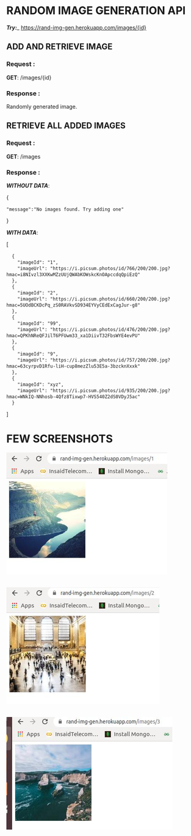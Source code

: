# RANDOM IMAGE GENERATION API

___Try:____ https://rand-img-gen.herokuapp.com/images/{id}

## ADD AND RETRIEVE IMAGE
### Request :

____GET____:    /images/{id}

### Response :

Randomly generated image.

## RETRIEVE ALL ADDED IMAGES

### Request :

____GET____:    /images

### Response :

___WITHOUT DATA___:

{

    "message":"No images found. Try adding one"

}

___WITH DATA___:

[

      {
        "imageId": "1",
        "imageUrl": "https://i.picsum.photos/id/766/200/200.jpg?hmac=i8NIvzl3XXKwMZzUUjQWAbKOWskcKnOApccdqQpiEzQ"
      },
      {
        "imageId": "2",
        "imageUrl": "https://i.picsum.photos/id/660/200/200.jpg?hmac=5UOdBCKDcPq_zS0RAVkvSD934EYVyCEdExCagJur-g8"
      },
      {
        "imageId": "99",
        "imageUrl": "https://i.picsum.photos/id/476/200/200.jpg?hmac=QPKhNReQFJilT6PFUwm33_xa1DiivT32FbsWYE4evPU"
      },
      {
        "imageId": "9",
        "imageUrl": "https://i.picsum.photos/id/757/200/200.jpg?hmac=63cyrpvD1Rfu-liH-cup8mezZlu53E5a-3bzcknXxxk"
      },
      {
        "imageId": "xyz",
        "imageUrl": "https://i.picsum.photos/id/935/200/200.jpg?hmac=WNkIQ-NNhosb-4Qfz8Tixwp7-HVS540Z2dS0VDyJ5ac"
      }

]

# FEW SCREENSHOTS

![image.png](output/RIG_1.jpg)<br><br>

![image.png](output/RIG_2.jpg)<br><br>

![image.png](output/RIG_3.jpg)<br><br>
